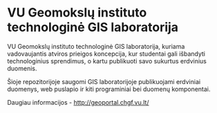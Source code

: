# VU Geomokslų instituto technologinė GIS laboratorija
VU Geomokslų instituto technologinė GIS laboratorija, kuriama vadovaujantis atviros prieigos koncepcija, kur studentai gali išbandyti technologinius sprendimus, o kartu publikuoti savo sukurtus erdvinius duomenis. 

Šioje repozitorijoje saugomi GIS laboratorijoje publikuojami erdviniai duomenys, web puslapio ir kiti programiniai bei duomenų komponentai.

Daugiau informacijos - http://geoportal.chgf.vu.lt/

